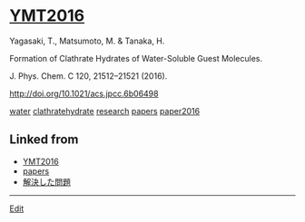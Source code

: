 # [YMT2016](YMT2016.md)

Yagasaki, T., Matsumoto, M. & Tanaka, H.

Formation of Clathrate Hydrates of Water-Soluble Guest Molecules.

J. Phys. Chem. C 120, 21512–21521 (2016). 

http://doi.org/10.1021/acs.jpcc.6b06498



[](http://youtu.be/TSEKEJUk5ho)

[water](water.md) [clathratehydrate](clathratehydrate.md) [research](research.md) [papers](papers.md) [paper2016](paper2016.md) 


## Linked from

* [YMT2016](YMT2016.md)
* [papers](papers.md)
* [解決した問題](解決した問題.md)


----
[Edit](https://github.com/vitroid/vitroid.github.io/edit/master/MD/YMT2016.md)
